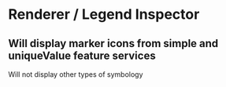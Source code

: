 # Renderer / Legend Inspector

## Will display marker icons from simple and uniqueValue feature services

Will not display other types of symbology
